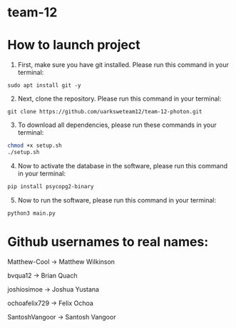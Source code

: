 # team-12

# How to launch project

1. First, make sure you have git installed. Please run this command in your terminal:

```
sudo apt install git -y
```

2. Next, clone the repository. Please run this command in your terminal:

```
git clone https://github.com/uarksweteam12/team-12-photon.git
```

3. To download all dependencies, please run these commands in your terminal:

```sh
chmod +x setup.sh
./setup.sh
```

4. Now to activate the database in the software, please run this command in your terminal:
```sh
pip install psycopg2-binary
```

5. Now to run the software, please run this command in your terminal:
```sh
python3 main.py
```

# Github usernames to real names:
Matthew-Cool -> Matthew Wilkinson

bvqua12 -> Brian Quach

joshiosimoe -> Joshua Yustana

ochoafelix729 -> Felix Ochoa

SantoshVangoor -> Santosh Vangoor
